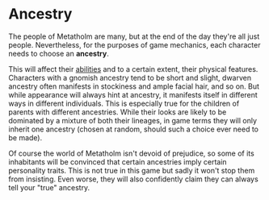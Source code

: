 # Ancestry

The people of Metatholm are many, but at the end of the day they're all just people. Nevertheless, for the purposes of game mechanics, each character needs to choose an **ancestry**.

This will affect their [abilities](character:abilities) and to a certain extent, their physical features. Characters with a gnomish ancestry tend to be short and slight, dwarven ancestry often manifests in stockiness and ample facial hair, and so on. But while appearance will always hint at ancestry, it manifests itself in different ways in different individuals. This is especially true for the children of parents with different ancestries. While their looks are likely to be dominated by a mixture of both their lineages, in game terms they will only inherit one ancestry (chosen at random, should such a choice ever need to be made).

Of course the world of Metatholm isn't devoid of prejudice, so some of its inhabitants will be convinced that certain ancestries imply certain personality traits. This is not true in this game but sadly it won't stop them from insisting. Even worse, they will also confidently claim they can always tell your "true" ancestry.
